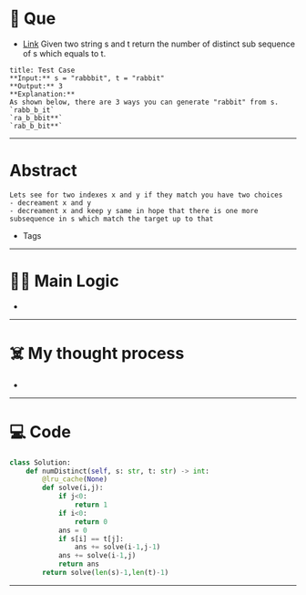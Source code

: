 # 🧩 Que
- [Link](https://leetcode.com/problems/distinct-subsequences/)
Given two string s and t return the number of distinct sub sequence of s which equals to t. 
```ad-question
title: Test Case
**Input:** s = "rabbbit", t = "rabbit"
**Output:** 3
**Explanation:**
As shown below, there are 3 ways you can generate "rabbit" from s.
`rabb_b_it`
`ra_b_bbit**`
`rab_b_bit**`
```

---
# Abstract
```ad-abstract
Lets see for two indexes x and y if they match you have two choices
- decreament x and y
- decreament x and keep y same in hope that there is one more subsequence in s which match the target up to that
```

- Tags 
--- 
# 🕵️‍♂️ Main Logic
- 

---
# ☠️ My thought process
- 
---

# 💻 Code
```python
class Solution:
    def numDistinct(self, s: str, t: str) -> int:
        @lru_cache(None)
        def solve(i,j):
            if j<0:
                return 1
            if i<0:
                return 0
            ans = 0
            if s[i] == t[j]:
                ans += solve(i-1,j-1)
            ans += solve(i-1,j)
            return ans
        return solve(len(s)-1,len(t)-1)
```
---
